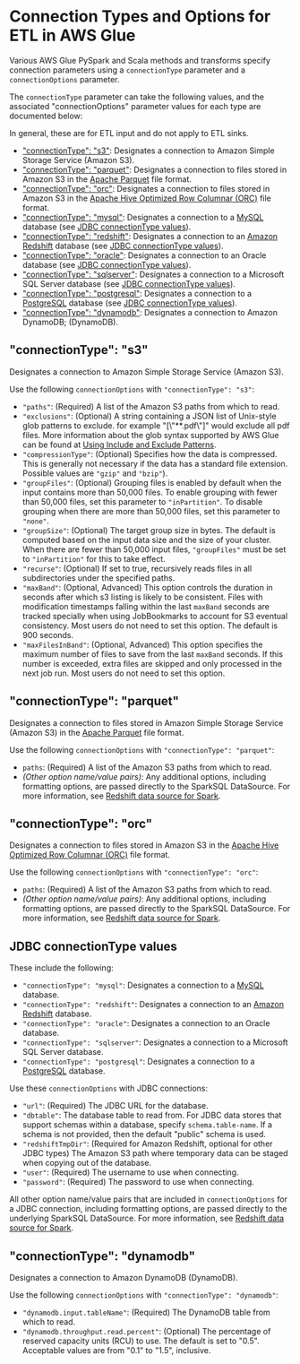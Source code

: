 # Connection Types and Options for ETL in AWS Glue<a name="aws-glue-programming-etl-connect"></a>

Various AWS Glue PySpark and Scala methods and transforms specify connection parameters using a `connectionType` parameter and a `connectionOptions` parameter\.

The `connectionType` parameter can take the following values, and the associated "connectionOptions" parameter values for each type are documented below:

In general, these are for ETL input and do not apply to ETL sinks\.
+ ["connectionType": "s3"](#aws-glue-programming-etl-connect-s3): Designates a connection to Amazon Simple Storage Service \(Amazon S3\)\.
+ ["connectionType": "parquet"](#aws-glue-programming-etl-connect-parquet): Designates a connection to files stored in Amazon S3 in the [Apache Parquet](https://parquet.apache.org/documentation/latest/) file format\.
+ ["connectionType": "orc"](#aws-glue-programming-etl-connect-orc): Designates a connection to files stored in Amazon S3 in the [Apache Hive Optimized Row Columnar \(ORC\)](https://cwiki.apache.org/confluence/display/Hive/LanguageManual+ORC) file format\.
+ ["connectionType": "mysql"](#aws-glue-programming-etl-connect-jdbc): Designates a connection to a [MySQL](https://www.mysql.com/) database \(see [JDBC connectionType values](#aws-glue-programming-etl-connect-jdbc)\)\.
+ ["connectionType": "redshift"](#aws-glue-programming-etl-connect-jdbc): Designates a connection to an [Amazon Redshift](https://aws.amazon.com/documentation/redshift/?id=docs_gateway) database \(see [JDBC connectionType values](#aws-glue-programming-etl-connect-jdbc)\)\.
+ ["connectionType": "oracle"](#aws-glue-programming-etl-connect-jdbc): Designates a connection to an Oracle database \(see [JDBC connectionType values](#aws-glue-programming-etl-connect-jdbc)\)\.
+ ["connectionType": "sqlserver"](#aws-glue-programming-etl-connect-jdbc): Designates a connection to a Microsoft SQL Server database \(see [JDBC connectionType values](#aws-glue-programming-etl-connect-jdbc)\)\.
+ ["connectionType": "postgresql"](#aws-glue-programming-etl-connect-jdbc): Designates a connection to a [PostgreSQL](https://www.postgresql.org/) database \(see [JDBC connectionType values](#aws-glue-programming-etl-connect-jdbc)\)\.
+ ["connectionType": "dynamodb"](#aws-glue-programming-etl-connect-dynamodb): Designates a connection to Amazon DynamoDB; \(DynamoDB\)\.

## "connectionType": "s3"<a name="aws-glue-programming-etl-connect-s3"></a>

Designates a connection to Amazon Simple Storage Service \(Amazon S3\)\.

Use the following `connectionOptions` with `"connectionType": "s3"`:
+ `"paths"`: \(Required\) A list of the Amazon S3 paths from which to read\.
+ `"exclusions"`: \(Optional\) A string containing a JSON list of Unix\-style glob patterns to exclude\. for example "\[\\"\*\*\.pdf\\"\]" would exclude all pdf files\. More information about the glob syntax supported by AWS Glue can be found at [Using Include and Exclude Patterns](https://docs.aws.amazon.com/glue/latest/dg/add-crawler.html#crawler-data-stores-exclude)\.
+ `"compressionType"`: \(Optional\) Specifies how the data is compressed\. This is generally not necessary if the data has a standard file extension\. Possible values are `"gzip"` and `"bzip"`\)\.
+ `"groupFiles"`: \(Optional\) Grouping files is enabled by default when the input contains more than 50,000 files\. To enable grouping with fewer than 50,000 files, set this parameter to `"inPartition"`\. To disable grouping when there are more than 50,000 files, set this parameter to `"none"`\.
+ `"groupSize"`: \(Optional\) The target group size in bytes\. The default is computed based on the input data size and the size of your cluster\. When there are fewer than 50,000 input files, `"groupFiles"` must be set to `"inPartition"` for this to take effect\.
+ `"recurse"`: \(Optional\) If set to true, recursively reads files in all subdirectories under the specified paths\.
+ `"maxBand"`: \(Optional, Advanced\) This option controls the duration in seconds after which s3 listing is likely to be consistent\. Files with modification timestamps falling within the last `maxBand` seconds are tracked specially when using JobBookmarks to account for S3 eventual consistency\. Most users do not need to set this option\. The default is 900 seconds\.
+ `"maxFilesInBand"`: \(Optional, Advanced\) This option specifies the maximum number of files to save from the last `maxBand` seconds\. If this number is exceeded, extra files are skipped and only processed in the next job run\. Most users do not need to set this option\.

## "connectionType": "parquet"<a name="aws-glue-programming-etl-connect-parquet"></a>

Designates a connection to files stored in Amazon Simple Storage Service \(Amazon S3\) in the [Apache Parquet](https://parquet.apache.org/documentation/latest/) file format\.

Use the following `connectionOptions` with `"connectionType": "parquet"`:
+ `paths`: \(Required\) A list of the Amazon S3 paths from which to read\.
+ *\(Other option name/value pairs\)*: Any additional options, including formatting options, are passed directly to the SparkSQL DataSource\. For more information, see [Redshift data source for Spark](https://github.com/databricks/spark-redshift)\.

## "connectionType": "orc"<a name="aws-glue-programming-etl-connect-orc"></a>

Designates a connection to files stored in Amazon S3 in the [Apache Hive Optimized Row Columnar \(ORC\)](https://cwiki.apache.org/confluence/display/Hive/LanguageManual+ORC) file format\.

Use the following `connectionOptions` with `"connectionType": "orc"`:
+ `paths`: \(Required\) A list of the Amazon S3 paths from which to read\.
+ *\(Other option name/value pairs\)*: Any additional options, including formatting options, are passed directly to the SparkSQL DataSource\. For more information, see [Redshift data source for Spark](https://github.com/databricks/spark-redshift)\.

## JDBC connectionType values<a name="aws-glue-programming-etl-connect-jdbc"></a>

These include the following:
+ `"connectionType": "mysql"`: Designates a connection to a [MySQL](https://www.mysql.com/) database\.
+ `"connectionType": "redshift"`: Designates a connection to an [Amazon Redshift](https://aws.amazon.com/documentation/redshift/?id=docs_gateway) database\.
+ `"connectionType": "oracle"`: Designates a connection to an Oracle database\.
+ `"connectionType": "sqlserver"`: Designates a connection to a Microsoft SQL Server database\.
+ `"connectionType": "postgresql"`: Designates a connection to a [PostgreSQL](https://www.postgresql.org/) database\.

Use these `connectionOptions` with JDBC connections:
+ `"url"`: \(Required\) The JDBC URL for the database\.
+ `"dbtable"`: The database table to read from\. For JDBC data stores that support schemas within a database, specify `schema.table-name`\. If a schema is not provided, then the default "public" schema is used\.
+ `"redshiftTmpDir"`: \(Required for Amazon Redshift, optional for other JDBC types\) The Amazon S3 path where temporary data can be staged when copying out of the database\.
+ `"user"`: \(Required\) The username to use when connecting\.
+ `"password"`: \(Required\) The password to use when connecting\.

All other option name/value pairs that are included in `connectionOptions` for a JDBC connection, including formatting options, are passed directly to the underlying SparkSQL DataSource\. For more information, see [Redshift data source for Spark](https://github.com/databricks/spark-redshift)\.

## "connectionType": "dynamodb"<a name="aws-glue-programming-etl-connect-dynamodb"></a>

Designates a connection to Amazon DynamoDB \(DynamoDB\)\.

Use the following `connectionOptions` with `"connectionType": "dynamodb"`:
+ `"dynamodb.input.tableName"`: \(Required\) The DynamoDB table from which to read\.
+ `"dynamodb.throughput.read.percent"`: \(Optional\) The percentage of reserved capacity units \(RCU\) to use\. The default is set to "0\.5"\. Acceptable values are from "0\.1" to "1\.5", inclusive\. 